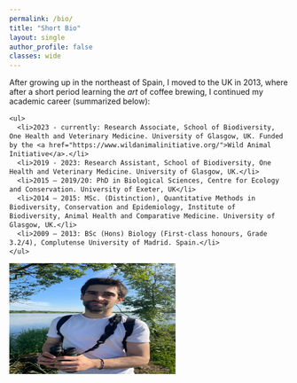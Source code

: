 ```yaml
---
permalink: /bio/
title: "Short Bio"
layout: single
author_profile: false
classes: wide
---
```


<div class="bio-content">
  <div class="bio-text">
    After growing up in the northeast of Spain, I moved to the UK in 2013, where after a short period learning the <em>art</em> of coffee brewing, I continued my academic career (summarized below):

    <ul>
      <li>2023 - currently: Research Associate, School of Biodiversity, One Health and Veterinary Medicine. University of Glasgow, UK. Funded by the <a href="https://www.wildanimalinitiative.org/">Wild Animal Initiative</a>.</li>
      <li>2019 - 2023: Research Assistant, School of Biodiversity, One Health and Veterinary Medicine. University of Glasgow, UK.</li>
      <li>2015 – 2019/20: PhD in Biological Sciences, Centre for Ecology and Conservation. University of Exeter, UK</li>
      <li>2014 – 2015: MSc. (Distinction), Quantitative Methods in Biodiversity, Conservation and Epidemiology, Institute of Biodiversity, Animal Health and Comparative Medicine. University of Glasgow, UK.</li>
      <li>2009 – 2013: BSc (Hons) Biology (First-class honours, Grade 3.2/4), Complutense University of Madrid. Spain.</li>
    </ul>
  </div>

  <div class="bio-image">
    <img src="/assets/images/bio/20230610-profile-00042.jpeg" alt="Your Image" width="300" height="200">
  </div>
</div>

